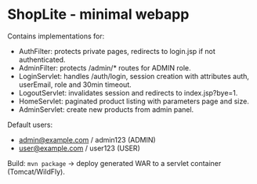 # ShopLite - minimal webapp
Contains implementations for:
- AuthFilter: protects private pages, redirects to login.jsp if not authenticated.
- AdminFilter: protects /admin/* routes for ADMIN role.
- LoginServlet: handles /auth/login, session creation with attributes auth, userEmail, role and 30min timeout.
- LogoutServlet: invalidates session and redirects to index.jsp?bye=1.
- HomeServlet: paginated product listing with parameters page and size.
- AdminServlet: create new products from admin panel.

Default users:
- admin@example.com / admin123 (ADMIN)
- user@example.com / user123 (USER)

Build:
`mvn package` -> deploy generated WAR to a servlet container (Tomcat/WildFly). 

